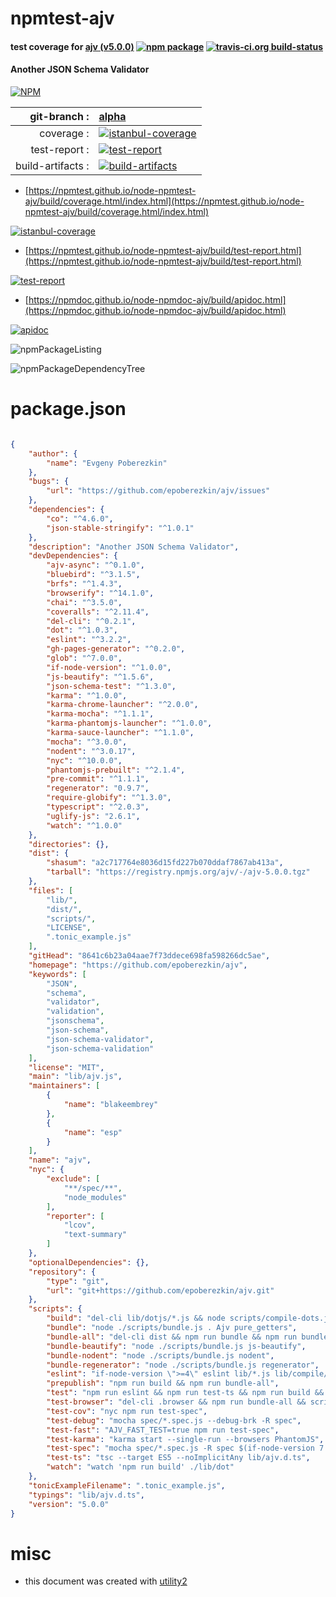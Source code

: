 # npmtest-ajv

#### test coverage for  [ajv (v5.0.0)](https://github.com/epoberezkin/ajv)  [![npm package](https://img.shields.io/npm/v/npmtest-ajv.svg?style=flat-square)](https://www.npmjs.org/package/npmtest-ajv) [![travis-ci.org build-status](https://api.travis-ci.org/npmtest/node-npmtest-ajv.svg)](https://travis-ci.org/npmtest/node-npmtest-ajv)

#### Another JSON Schema Validator

[![NPM](https://nodei.co/npm/ajv.png?downloads=true&downloadRank=true&stars=true)](https://www.npmjs.com/package/ajv)

| git-branch : | [alpha](https://github.com/npmtest/node-npmtest-ajv/tree/alpha)|
|--:|:--|
| coverage : | [![istanbul-coverage](https://npmtest.github.io/node-npmtest-ajv/build/coverage.badge.svg)](https://npmtest.github.io/node-npmtest-ajv/build/coverage.html/index.html)|
| test-report : | [![test-report](https://npmtest.github.io/node-npmtest-ajv/build/test-report.badge.svg)](https://npmtest.github.io/node-npmtest-ajv/build/test-report.html)|
| build-artifacts : | [![build-artifacts](https://npmtest.github.io/node-npmtest-ajv/glyphicons_144_folder_open.png)](https://github.com/npmtest/node-npmtest-ajv/tree/gh-pages/build)|

- [https://npmtest.github.io/node-npmtest-ajv/build/coverage.html/index.html](https://npmtest.github.io/node-npmtest-ajv/build/coverage.html/index.html)

[![istanbul-coverage](https://npmtest.github.io/node-npmtest-ajv/build/screenCapture.buildCi.browser.%252Ftmp%252Fbuild%252Fcoverage.lib.html.png)](https://npmtest.github.io/node-npmtest-ajv/build/coverage.html/index.html)

- [https://npmtest.github.io/node-npmtest-ajv/build/test-report.html](https://npmtest.github.io/node-npmtest-ajv/build/test-report.html)

[![test-report](https://npmtest.github.io/node-npmtest-ajv/build/screenCapture.buildCi.browser.%252Ftmp%252Fbuild%252Ftest-report.html.png)](https://npmtest.github.io/node-npmtest-ajv/build/test-report.html)

- [https://npmdoc.github.io/node-npmdoc-ajv/build/apidoc.html](https://npmdoc.github.io/node-npmdoc-ajv/build/apidoc.html)

[![apidoc](https://npmdoc.github.io/node-npmdoc-ajv/build/screenCapture.buildCi.browser.%252Ftmp%252Fbuild%252Fapidoc.html.png)](https://npmdoc.github.io/node-npmdoc-ajv/build/apidoc.html)

![npmPackageListing](https://npmtest.github.io/node-npmtest-ajv/build/screenCapture.npmPackageListing.svg)

![npmPackageDependencyTree](https://npmtest.github.io/node-npmtest-ajv/build/screenCapture.npmPackageDependencyTree.svg)



# package.json

```json

{
    "author": {
        "name": "Evgeny Poberezkin"
    },
    "bugs": {
        "url": "https://github.com/epoberezkin/ajv/issues"
    },
    "dependencies": {
        "co": "^4.6.0",
        "json-stable-stringify": "^1.0.1"
    },
    "description": "Another JSON Schema Validator",
    "devDependencies": {
        "ajv-async": "^0.1.0",
        "bluebird": "^3.1.5",
        "brfs": "^1.4.3",
        "browserify": "^14.1.0",
        "chai": "^3.5.0",
        "coveralls": "^2.11.4",
        "del-cli": "^0.2.1",
        "dot": "^1.0.3",
        "eslint": "^3.2.2",
        "gh-pages-generator": "^0.2.0",
        "glob": "^7.0.0",
        "if-node-version": "^1.0.0",
        "js-beautify": "^1.5.6",
        "json-schema-test": "^1.3.0",
        "karma": "^1.0.0",
        "karma-chrome-launcher": "^2.0.0",
        "karma-mocha": "^1.1.1",
        "karma-phantomjs-launcher": "^1.0.0",
        "karma-sauce-launcher": "^1.1.0",
        "mocha": "^3.0.0",
        "nodent": "^3.0.17",
        "nyc": "^10.0.0",
        "phantomjs-prebuilt": "^2.1.4",
        "pre-commit": "^1.1.1",
        "regenerator": "0.9.7",
        "require-globify": "^1.3.0",
        "typescript": "^2.0.3",
        "uglify-js": "2.6.1",
        "watch": "^1.0.0"
    },
    "directories": {},
    "dist": {
        "shasum": "a2c717764e8036d15fd227b070ddaf7867ab413a",
        "tarball": "https://registry.npmjs.org/ajv/-/ajv-5.0.0.tgz"
    },
    "files": [
        "lib/",
        "dist/",
        "scripts/",
        "LICENSE",
        ".tonic_example.js"
    ],
    "gitHead": "8641c6b23a04aae7f73ddece698fa598266dc5ae",
    "homepage": "https://github.com/epoberezkin/ajv",
    "keywords": [
        "JSON",
        "schema",
        "validator",
        "validation",
        "jsonschema",
        "json-schema",
        "json-schema-validator",
        "json-schema-validation"
    ],
    "license": "MIT",
    "main": "lib/ajv.js",
    "maintainers": [
        {
            "name": "blakeembrey"
        },
        {
            "name": "esp"
        }
    ],
    "name": "ajv",
    "nyc": {
        "exclude": [
            "**/spec/**",
            "node_modules"
        ],
        "reporter": [
            "lcov",
            "text-summary"
        ]
    },
    "optionalDependencies": {},
    "repository": {
        "type": "git",
        "url": "git+https://github.com/epoberezkin/ajv.git"
    },
    "scripts": {
        "build": "del-cli lib/dotjs/*.js && node scripts/compile-dots.js",
        "bundle": "node ./scripts/bundle.js . Ajv pure_getters",
        "bundle-all": "del-cli dist && npm run bundle && npm run bundle-regenerator && npm run bundle-nodent",
        "bundle-beautify": "node ./scripts/bundle.js js-beautify",
        "bundle-nodent": "node ./scripts/bundle.js nodent",
        "bundle-regenerator": "node ./scripts/bundle.js regenerator",
        "eslint": "if-node-version \">=4\" eslint lib/*.js lib/compile/*.js spec scripts",
        "prepublish": "npm run build && npm run bundle-all",
        "test": "npm run eslint && npm run test-ts && npm run build && npm run test-cov && if-node-version 4 npm run test-browser",
        "test-browser": "del-cli .browser && npm run bundle-all && scripts/prepare-tests && npm run test-karma",
        "test-cov": "nyc npm run test-spec",
        "test-debug": "mocha spec/*.spec.js --debug-brk -R spec",
        "test-fast": "AJV_FAST_TEST=true npm run test-spec",
        "test-karma": "karma start --single-run --browsers PhantomJS",
        "test-spec": "mocha spec/*.spec.js -R spec $(if-node-version 7 echo --harmony-async-await)",
        "test-ts": "tsc --target ES5 --noImplicitAny lib/ajv.d.ts",
        "watch": "watch 'npm run build' ./lib/dot"
    },
    "tonicExampleFilename": ".tonic_example.js",
    "typings": "lib/ajv.d.ts",
    "version": "5.0.0"
}
```



# misc
- this document was created with [utility2](https://github.com/kaizhu256/node-utility2)
